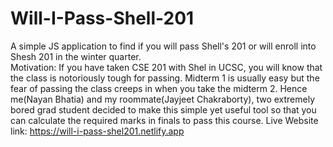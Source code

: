 # Will-I-Pass-Shell-201
A simple JS application to find if you will pass Shell's 201 or will enroll into Shesh 201 in the winter quarter.  
Motivation: If you have taken CSE 201 with Shel in UCSC, you will know that the class is notoriously tough for passing. Midterm 1 is usually easy but the fear of passing the class creeps in when you take the midterm 2. Hence me(Nayan Bhatia) and my roommate(Jayjeet Chakraborty), two extremely bored grad student decided to make this simple yet useful tool so that you can calculate the required marks in finals to pass this course. 
Live Website link: https://will-i-pass-shel201.netlify.app
